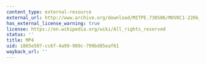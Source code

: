 ```yaml
---
content_type: external-resource
external_url: http://www.archive.org/download/MITPE.730S06/MOV0C1-220k_512kb.mp4
has_external_license_warning: true
license: https://en.wikipedia.org/wiki/All_rights_reserved
status: ''
title: MP4
uid: 1865e507-cc6f-4a99-989c-799bd85eaf61
wayback_url: ''
---
```

